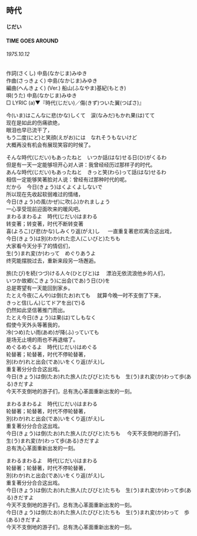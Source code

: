 ## 時代
#### じだい
#### TIME GOES AROUND
###### 1975.10.12


作詞(さくし) 中島(なかじま)みゆき   
作曲(さっきょく)  中島(なかじま)みゆき  
編曲(へんきょく) (Ver.)   船山(ふなやま)基紀(もとき)  
唄(うた)  中島(なかじま)みゆき        
□ LYRIC (a)▼『時代(じだい)／傷(きず)ついた翼(つばさ)』  

今(いま)はこんなに悲(かな)しくて　涙(なみだ)もかれ果(は)てて   
现在是如此的伤痛欲绝，   
眼泪也早已流干了，   
もう二度(にど)と笑顔(えがお)には　なれそうもないけど   
大概再没有机会有展现笑容的时候了。  
   
そんな時代(じだい)もあったねと　いつか話(はな)せる日(ひ)がくるわ   
但是有一天一定能够坦开心对人讲：我曾经经历过那样子的时代。   
あんな時代(じだい)もあったねと　きっと笑(わら)って話(はな)せるわ   
相信一定能够笑著脸对人说：曾经有过那种时代的呢。   
だから　今日(きょう)はくよくよしないで   
所以现在先收起软弱难过的情绪，   
今日(きょう)の風(かぜ)に吹(ふ)かれましょう   
一心享受现前迎面吹来的暖风吧。  
まわるまわるよ　時代(じだい)はまわる   
转变著；转变著，时代不断转变著  
喜(よろこ)び悲(かな)しみくり返(がえ)し 　
一直重复著悲欢离合这出戏，   
今日(きょう)は別(わか)れた恋人(こいびと)たちも   
大家看今天分手了的情侣们，   
生(う)まれ変(か)わって　めぐりあうよ   
终究能摆脱过去，重新来段另一场邂逅。   
   
旅(たび)を続(つづ)ける人々(ひとびと)は　 
漂泊无依流浪他乡的人们，   
いつか故郷(こきょう)に出会(であ)う日(ひ)を   
总是寄望有一天能回到家乡。   
たとえ今夜(こんや)は倒(たお)れても　 
就算今晚一时不支倒了下来，   
きっと信(しん)じてドアを出(で)る   
仍然如此坚信著推门而出。   
たとえ今日(きょう)は果(は)てしもなく   
假使今天外头等著我的，   
冷(つめ)たい雨(あめ)が降(ふ)っていても   
是场无止境的雨也不再退缩了。   
めぐるめぐるよ　時代(じだい)はめぐる   
轮替著；轮替著，时代不停轮替著，   
別(わか)れと出会(であ)いをくり返(がえ)し   
重复著分分合合这出戏。   
今日(きょう)は倒(たお)れた旅人(たびびと)たちも　生(う)まれ変(か)わって歩(ある)きだすよ   
今天不支倒地的游子们，总有洗心革面重新出发的一刻。   
   
まわるまわるよ　時代(じだい)はまわる   
轮替著；轮替著，时代不停轮替著，   
別(わか)れと出会(であ)いをくり返(がえ)し   
重复著分分合合这出戏。   
今日(きょう)は倒(たお)れた旅人(たびびと)たちも　 
今天不支倒地的游子们，　   
生(う)まれ変(か)わって歩(ある)きだすよ   
总有洗心革面重新出发的一刻。   
   
まわるまわるよ　時代(じだい)はまわる   
轮替著；轮替著，时代不停轮替著，   
別(わか)れと出会(であ)いをくり返(がえ)し   
重复著分分合合这出戏。   
今日(きょう)は倒(たお)れた旅人(たびびと)たちも　生(う)まれ変(か)わって歩(ある)きだすよ   
今天不支倒地的游子们，总有洗心革面重新出发的一刻。   
今日(きょう)は倒(たお)れた旅人(たびびと)たちも　生(う)まれ変(か)わって　歩(ある)きだすよ   
今天不支倒地的游子们，总有洗心革面重新出发的一刻。   

